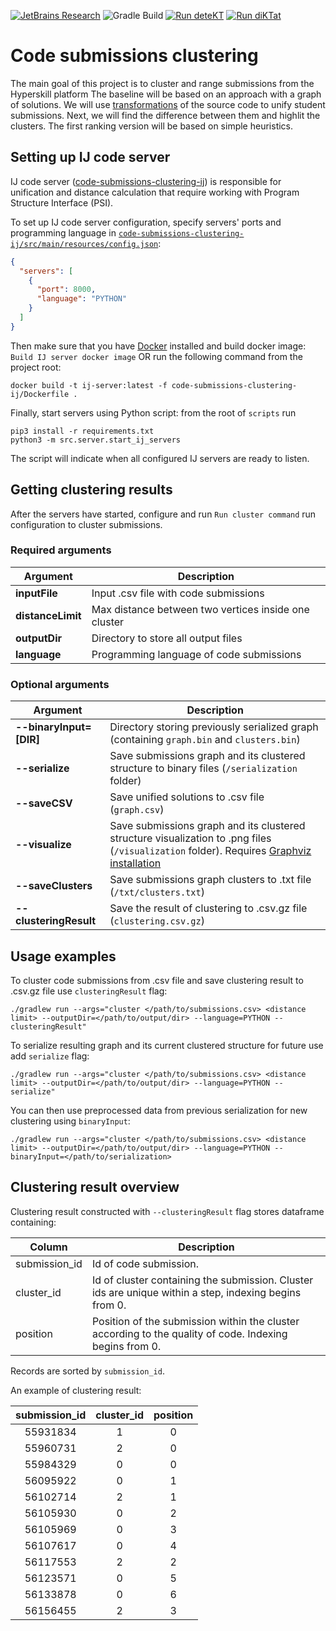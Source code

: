 [![JetBrains Research](https://jb.gg/badges/research.svg)](https://confluence.jetbrains.com/display/ALL/JetBrains+on+GitHub)
![Gradle Build](https://github.com/hyperskill/code-submissions-clustering/workflows/Gradle%20Build/badge.svg?branch=main)
[![Run deteKT](https://github.com/hyperskill/code-submissions-clustering/actions/workflows/detekt.yml/badge.svg)](https://github.com/hyperskill/code-submissions-clustering/actions/workflows/detekt.yml)
[![Run diKTat](https://github.com/hyperskill/code-submissions-clustering/actions/workflows/diktat.yml/badge.svg)](https://github.com/hyperskill/code-submissions-clustering/actions/workflows/diktat.yml)

# Code submissions clustering

The main goal of this project is to cluster and range submissions from the Hyperskill platform
The baseline will be based on an approach with a graph of solutions.
We will use [transformations](https://github.com/JetBrains-Research/ast-transformations) of the source code
to unify student submissions. Next, we will find the difference between them and highlit the clusters.
The first ranking version will be based on simple heuristics.

## Setting up IJ code server

IJ code server ([code-submissions-clustering-ij](code-submissions-clustering-ij/README.md)) is responsible for unification and distance calculation that require working with Program Structure Interface (PSI).

To set up IJ code server configuration, specify servers' ports and programming language in [`code-submissions-clustering-ij/src/main/resources/config.json`](code-submissions-clustering-ij/src/main/resources/config.json):

```json
{
  "servers": [
    {
      "port": 8000,
      "language": "PYTHON"
    }
  ]
}
```

Then make sure that you have [Docker](https://docs.docker.com/get-docker/) installed and build docker image: `Build IJ server docker image` OR run the following command from the project root:
```
docker build -t ij-server:latest -f code-submissions-clustering-ij/Dockerfile .
```

Finally, start servers using Python script: from the root of `scripts` run
```
pip3 install -r requirements.txt
python3 -m src.server.start_ij_servers
```

The script will indicate when all configured IJ servers are ready to listen.

## Getting clustering results

After the servers have started, configure and run `Run cluster command` run configuration to cluster submissions.

### Required arguments

| Argument          | Description                                          |
|-------------------|------------------------------------------------------|
| **inputFile**     | Input .csv file with code submissions                |
| **distanceLimit** | Max distance between two vertices inside one cluster |
| **outputDir**     | Directory to store all output files                  |
| **language**      | Programming language of code submissions             |

### Optional arguments

| Argument                | Description                                                                                                                                                                |
|-------------------------|----------------------------------------------------------------------------------------------------------------------------------------------------------------------------|
| **--binaryInput=[DIR]** | Directory storing previously serialized graph (containing `graph.bin` and `clusters.bin`)                                                                                  |
| **--serialize**         | Save submissions graph and its clustered structure to binary files (`/serialization` folder)                                                                               |
| **--saveCSV**           | Save unified solutions to .csv file (`graph.csv`)                                                                                                                          |
| **--visualize**         | Save submissions graph and its clustered structure visualization to .png files (`/visualization` folder). Requires [Graphviz installation](https://graphviz.org/download/) |
| **--saveClusters**      | Save submissions graph clusters to .txt file (`/txt/clusters.txt`)                                                                                                         |
| **--clusteringResult**  | Save the result of clustering to .csv.gz file (`clustering.csv.gz`)                                                                                                        |

## Usage examples

To cluster code submissions from .csv file and save clustering result to .csv.gz file use `clusteringResult` flag:

```
./gradlew run --args="cluster </path/to/submissions.csv> <distance limit> --outputDir=</path/to/output/dir> --language=PYTHON --clusteringResult"
```

To serialize resulting graph and its current clustered structure for future use add `serialize` flag:
```
./gradlew run --args="cluster </path/to/submissions.csv> <distance limit> --outputDir=</path/to/output/dir> --language=PYTHON --serialize"
```

You can then use preprocessed data from previous serialization for new clustering using `binaryInput`:

```
./gradlew run --args="cluster </path/to/submissions.csv> <distance limit> --outputDir=</path/to/output/dir> --language=PYTHON --binaryInput=</path/to/serialization>
```

## Clustering result overview

Clustering result constructed with `--clusteringResult` flag stores dataframe containing:

| Column        | Description                                                                                             |
|---------------|---------------------------------------------------------------------------------------------------------|
| submission_id | Id of code submission.                                                                                  |
| cluster_id    | Id of cluster containing the submission. Cluster ids are unique within a step, indexing begins from 0.  |
| position      | Position of the submission within the cluster according to the quality of code. Indexing begins from 0. |

Records are sorted by `submission_id`.

An example of clustering result:

| **submission_id**  | **cluster_id** | **position**  |
|:------------------:|:--------------:|:-------------:|
|      55931834      |       1        |       0       |
|      55960731      |       2        |       0       |
|      55984329      |       0        |       0       |
|      56095922      |       0        |       1       |
|      56102714      |       2        |       1       |
|      56105930      |       0        |       2       |
|      56105969      |       0        |       3       |
|      56107617      |       0        |       4       |
|      56117553      |       2        |       2       |
|      56123571      |       0        |       5       |
|      56133878      |       0        |       6       |
|      56156455      |       2        |       3       |